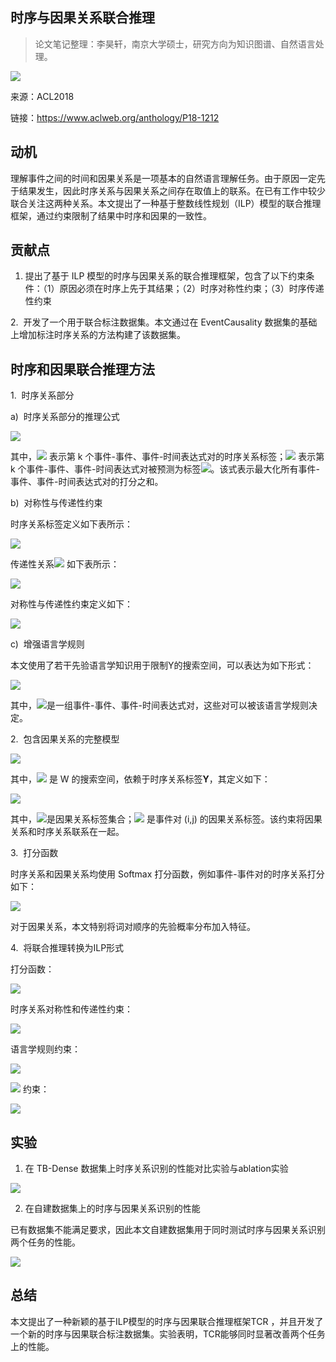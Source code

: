 
## 时序与因果关系联合推理

> 论文笔记整理：李昊轩，南京大学硕士，研究方向为知识图谱、自然语言处理。

![](img/时序与因果关系联合推理.md_1.png)

来源：ACL2018

链接：https://www.aclweb.org/anthology/P18-1212


## **动机**

理解事件之间的时间和因果关系是一项基本的自然语言理解任务。由于原因一定先于结果发生，因此时序关系与因果关系之间存在取值上的联系。在已有工作中较少联合关注这两种关系。本文提出了一种基于整数线性规划（ILP）模型的联合推理框架，通过约束限制了结果中时序和因果的一致性。


## **贡献点**

1. 提出了基于 ILP 模型的时序与因果关系的联合推理框架，包含了以下约束条件：（1）原因必须在时序上先于其结果；（2）时序对称性约束；（3）时序传递性约束

2.  开发了一个用于联合标注数据集。本文通过在 EventCausality 数据集的基础上增加标注时序关系的方法构建了该数据集。


## **时序和因果联合推理方法**

1.  时序关系部分

a)  时序关系部分的推理公式

![](img/时序与因果关系联合推理.md_2.png)

其中，![](img/时序与因果关系联合推理.md_3.png) 表示第 k 个事件-事件、事件-时间表达式对的时序关系标签；![](img/时序与因果关系联合推理.md_4.png) 表示第 k 个事件-事件、事件-时间表达式对被预测为标签![](img/时序与因果关系联合推理.md_5.png)。该式表示最大化所有事件-事件、事件-时间表达式对的打分之和。

b)  对称性与传递性约束

时序关系标签定义如下表所示：

![](img/时序与因果关系联合推理.md_6.png)

传递性关系![](img/时序与因果关系联合推理.md_7.png) 如下表所示：

![](img/时序与因果关系联合推理.md_8.png)



对称性与传递性约束定义如下：

![](img/时序与因果关系联合推理.md_9.png)

c)  增强语言学规则

本文使用了若干先验语言学知识用于限制Y的搜索空间，可以表达为如下形式：

![](img/时序与因果关系联合推理.md_10.png)

其中，![](img/时序与因果关系联合推理.md_11.png)是一组事件-事件、事件-时间表达式对，这些对可以被该语言学规则决定。

2.  包含因果关系的完整模型

![](img/时序与因果关系联合推理.md_12.png)

其中，![](img/时序与因果关系联合推理.md_13.png) 是 W 的搜索空间，依赖于时序关系标签**Y**，其定义如下：

![](img/时序与因果关系联合推理.md_14.png)

其中，![](img/时序与因果关系联合推理.md_15.png)是因果关系标签集合；![](img/时序与因果关系联合推理.md_16.png) 是事件对 (i,j) 的因果关系标签。该约束将因果关系和时序关系联系在一起。

3.  打分函数

时序关系和因果关系均使用 Softmax 打分函数，例如事件-事件对的时序关系打分如下：

![](img/时序与因果关系联合推理.md_17.png)

对于因果关系，本文特别将词对顺序的先验概率分布加入特征。

4.  将联合推理转换为ILP形式

打分函数：

![](img/时序与因果关系联合推理.md_18.png)

时序关系对称性和传递性约束：

![](img/时序与因果关系联合推理.md_19.png)

语言学规则约束：

![](img/时序与因果关系联合推理.md_20.png)

![](img/时序与因果关系联合推理.md_21.png) 约束：

![](img/时序与因果关系联合推理.md_22.png)



## **实验**

1. 在 TB-Dense 数据集上时序关系识别的性能对比实验与ablation实验

![](img/时序与因果关系联合推理.md_23.png)

2. 在自建数据集上的时序与因果关系识别的性能

已有数据集不能满足要求，因此本文自建数据集用于同时测试时序与因果关系识别两个任务的性能。

![](img/时序与因果关系联合推理.md_24.png)


## **总结**

本文提出了一种新颖的基于ILP模型的时序与因果联合推理框架TCR ，并且开发了一个新的时序与因果联合标注数据集。实验表明，TCR能够同时显著改善两个任务上的性能。
